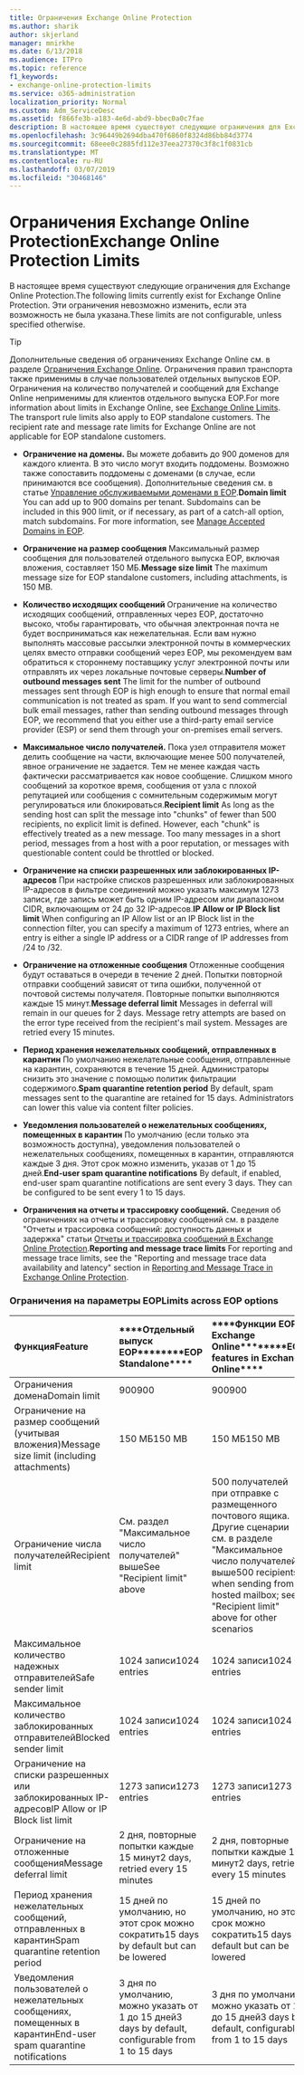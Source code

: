 ```yaml
---
title: Ограничения Exchange Online Protection
ms.author: sharik
author: skjerland
manager: mnirkhe
ms.date: 6/13/2018
ms.audience: ITPro
ms.topic: reference
f1_keywords:
- exchange-online-protection-limits
ms.service: o365-administration
localization_priority: Normal
ms.custom: Adm_ServiceDesc
ms.assetid: f866fe3b-a183-4e6d-abd9-bbec0a0c7fae
description: В настоящее время существуют следующие ограничения для Exchange Online Protection. Эти ограничения невозможно изменить, если эта возможность не была указана.
ms.openlocfilehash: 3c96449b2694dba470f6860f8324d86bb84d3774
ms.sourcegitcommit: 68eee0c2885fd112e37eea27370c3f8c1f0831cb
ms.translationtype: MT
ms.contentlocale: ru-RU
ms.lasthandoff: 03/07/2019
ms.locfileid: "30468146"
---
```

# <a name="exchange-online-protection-limits"></a><span data-ttu-id="a8175-104">Ограничения Exchange Online Protection</span><span class="sxs-lookup"><span data-stu-id="a8175-104">Exchange Online Protection Limits</span></span>

<span data-ttu-id="a8175-105">В настоящее время существуют следующие ограничения для Exchange Online Protection.</span><span class="sxs-lookup"><span data-stu-id="a8175-105">The following limits currently exist for Exchange Online Protection.</span></span> <span data-ttu-id="a8175-106">Эти ограничения невозможно изменить, если эта возможность не была указана.</span><span class="sxs-lookup"><span data-stu-id="a8175-106">These limits are not configurable, unless specified otherwise.</span></span> 
  
> [!TIP]
> <span data-ttu-id="a8175-p103">Дополнительные сведения об ограничениях Exchange Online см. в разделе [Ограничения Exchange Online](../exchange-online-service-description/exchange-online-limits.md). Ограничения правил транспорта также применимы в случае пользователей отдельных выпусков EOP. Ограничения на количество получателей и сообщений для Exchange Online неприменимы для клиентов отдельного выпуска EOP.</span><span class="sxs-lookup"><span data-stu-id="a8175-p103">For more information about limits in Exchange Online, see [Exchange Online Limits](../exchange-online-service-description/exchange-online-limits.md). The transport rule limits also apply to EOP standalone customers. The recipient rate and message rate limits for Exchange Online are not applicable for EOP standalone customers.</span></span> 
  
- <span data-ttu-id="a8175-p104">**Ограничение на домены.** Вы можете добавить до 900 доменов для каждого клиента. В это число могут входить поддомены. Возможно также сопоставить поддомены с доменами (в случае, если принимаются все сообщения). Дополнительные сведения см. в статье [Управление обслуживаемыми доменами в EOP](https://go.microsoft.com/fwlink/p/?LinkId=282239).</span><span class="sxs-lookup"><span data-stu-id="a8175-p104">**Domain limit** You can add up to 900 domains per tenant. Subdomains can be included in this 900 limit, or if necessary, as part of a catch-all option, match subdomains. For more information, see [Manage Accepted Domains in EOP](https://go.microsoft.com/fwlink/p/?LinkId=282239).</span></span>
    
- <span data-ttu-id="a8175-113">**Ограничение на размер сообщения** Максимальный размер сообщения для пользователей отдельного выпуска EOP, включая вложения, составляет 150 МБ.</span><span class="sxs-lookup"><span data-stu-id="a8175-113">**Message size limit** The maximum message size for EOP standalone customers, including attachments, is 150 MB.</span></span> 
    
- <span data-ttu-id="a8175-p105">**Количество исходящих сообщений** Ограничение на количество исходящих сообщений, отправленных через EOP, достаточно высоко, чтобы гарантировать, что обычная электронная почта не будет восприниматься как нежелательная. Если вам нужно выполнять массовые рассылки электронной почты в коммерческих целях вместо отправки сообщений через EOP, мы рекомендуем вам обратиться к стороннему поставщику услуг электронной почты или отправлять их через локальные почтовые серверы.</span><span class="sxs-lookup"><span data-stu-id="a8175-p105">**Number of outbound messages sent** The limit for the number of outbound messages sent through EOP is high enough to ensure that normal email communication is not treated as spam. If you want to send commercial bulk email messages, rather than sending outbound messages through EOP, we recommend that you either use a third-party email service provider (ESP) or send them through your on-premises email servers.</span></span> 
    
- <span data-ttu-id="a8175-p106">**Максимальное число получателей.** Пока узел отправителя может делить сообщение на части, включающие менее 500 получателей, явное ограничение не задается. Тем не менее каждая часть фактически рассматривается как новое сообщение. Слишком много сообщений за короткое время, сообщения от узла с плохой репутацией или сообщения с сомнительным содержимым могут регулироваться или блокироваться.</span><span class="sxs-lookup"><span data-stu-id="a8175-p106">**Recipient limit** As long as the sending host can split the message into "chunks" of fewer than 500 recipients, no explicit limit is defined. However, each "chunk" is effectively treated as a new message. Too many messages in a short period, messages from a host with a poor reputation, or messages with questionable content could be throttled or blocked.</span></span> 
    
- <span data-ttu-id="a8175-119">**Ограничение на списки разрешенных или заблокированных IP-адресов** При настройке списков разрешенных или заблокированных IP-адресов в фильтре соединений можно указать максимум 1273 записи, где запись может быть одним IP-адресом или диапазоном CIDR, включающим от 24 до 32 IP-адресов.</span><span class="sxs-lookup"><span data-stu-id="a8175-119">**IP Allow or IP Block list limit** When configuring an IP Allow list or an IP Block list in the connection filter, you can specify a maximum of 1273 entries, where an entry is either a single IP address or a CIDR range of IP addresses from /24 to /32.</span></span> 
    
- <span data-ttu-id="a8175-p107">**Ограничение на отложенные сообщения** Отложенные сообщения будут оставаться в очереди в течение 2 дней. Попытки повторной отправки сообщений зависят от типа ошибки, полученной от почтовой системы получателя. Повторные попытки выполняются каждые 15 минут.</span><span class="sxs-lookup"><span data-stu-id="a8175-p107">**Message deferral limit** Messages in deferral will remain in our queues for 2 days. Message retry attempts are based on the error type received from the recipient's mail system. Messages are retried every 15 minutes.</span></span> 
    
- <span data-ttu-id="a8175-p108">**Период хранения нежелательных сообщений, отправленных в карантин** По умолчанию нежелательные сообщения, отправленные на карантин, сохраняются в течение 15 дней. Администраторы снизить это значение с помощью политик фильтрации содержимого.</span><span class="sxs-lookup"><span data-stu-id="a8175-p108">**Spam quarantine retention period** By default, spam messages sent to the quarantine are retained for 15 days. Administrators can lower this value via content filter policies.</span></span> 
    
- <span data-ttu-id="a8175-p109">**Уведомления пользователей о нежелательных сообщениях, помещенных в карантин** По умолчанию (если только эта возможность доступна), уведомления пользователей о нежелательных сообщениях, помещенных в карантин, отправляются каждые 3 дня. Этот срок можно изменить, указав от 1 до 15 дней.</span><span class="sxs-lookup"><span data-stu-id="a8175-p109">**End-user spam quarantine notifications** By default, if enabled, end-user spam quarantine notifications are sent every 3 days. They can be configured to be sent every 1 to 15 days.</span></span> 
    
- <span data-ttu-id="a8175-127">**Ограничения на отчеты и трассировку сообщений.** Сведения об ограничениях на отчеты и трассировку сообщений см. в разделе "Отчеты и трассировка сообщений: доступность данных и задержка" статьи [Отчеты и трассировка сообщений в Exchange Online Protection](https://go.microsoft.com/fwlink/?LinkId=394248).</span><span class="sxs-lookup"><span data-stu-id="a8175-127">**Reporting and message trace limits** For reporting and message trace limits, see the "Reporting and message trace data availability and latency" section in [Reporting and Message Trace in Exchange Online Protection](https://go.microsoft.com/fwlink/?LinkId=394248).</span></span>
    
### <a name="limits-across-eop-options"></a><span data-ttu-id="a8175-128">Ограничения на параметры EOP</span><span class="sxs-lookup"><span data-stu-id="a8175-128">Limits across EOP options</span></span>

|<span data-ttu-id="a8175-129">**Функция**</span><span class="sxs-lookup"><span data-stu-id="a8175-129">**Feature**</span></span>|<span data-ttu-id="a8175-130">\*\*\*\*Отдельный выпуск EOP\*\*\*\*</span><span class="sxs-lookup"><span data-stu-id="a8175-130">\*\*\*\*EOP Standalone\*\*\*\*</span></span>|<span data-ttu-id="a8175-131">\*\*\*\*Функции EOP в Exchange Online\*\*\*\*</span><span class="sxs-lookup"><span data-stu-id="a8175-131">\*\*\*\*EOP features in Exchange Online\*\*\*\*</span></span>|<span data-ttu-id="a8175-132">\*\*\*\*Клиентская лицензия Exchange Enterprise CAL со службами\*\*\*\*</span><span class="sxs-lookup"><span data-stu-id="a8175-132">\*\*\*\*Exchange Enterprise CAL with Services\*\*\*\*</span></span>|
|:-----|:-----|:-----|:-----|
|<span data-ttu-id="a8175-133">Ограничения домена</span><span class="sxs-lookup"><span data-stu-id="a8175-133">Domain limit</span></span>  <br/> |<span data-ttu-id="a8175-134">900</span><span class="sxs-lookup"><span data-stu-id="a8175-134">900</span></span>  <br/> |<span data-ttu-id="a8175-135">900</span><span class="sxs-lookup"><span data-stu-id="a8175-135">900</span></span>  <br/> |<span data-ttu-id="a8175-136">900</span><span class="sxs-lookup"><span data-stu-id="a8175-136">900</span></span>  <br/> |
|<span data-ttu-id="a8175-137">Ограничение на размер сообщений (учитывая вложения)</span><span class="sxs-lookup"><span data-stu-id="a8175-137">Message size limit (including attachments)</span></span>  <br/> |<span data-ttu-id="a8175-138">150 МБ</span><span class="sxs-lookup"><span data-stu-id="a8175-138">150 MB</span></span>  <br/> |<span data-ttu-id="a8175-139">150 МБ</span><span class="sxs-lookup"><span data-stu-id="a8175-139">150 MB</span></span>  <br/> |<span data-ttu-id="a8175-140">150 МБ</span><span class="sxs-lookup"><span data-stu-id="a8175-140">150 MB</span></span>  <br/> |
|<span data-ttu-id="a8175-141">Ограничение числа получателей</span><span class="sxs-lookup"><span data-stu-id="a8175-141">Recipient limit</span></span>  <br/> |<span data-ttu-id="a8175-142">См. раздел "Максимальное число получателей" выше</span><span class="sxs-lookup"><span data-stu-id="a8175-142">See "Recipient limit" above</span></span>  <br/> |<span data-ttu-id="a8175-143">500 получателей при отправке с размещенного почтового ящика. Другие сценарии см. в разделе "Максимальное число получателей" выше</span><span class="sxs-lookup"><span data-stu-id="a8175-143">500 recipients when sending from a hosted mailbox; see "Recipient limit" above for other scenarios</span></span>  <br/> |<span data-ttu-id="a8175-144">См. раздел "Максимальное число получателей" выше</span><span class="sxs-lookup"><span data-stu-id="a8175-144">See "Recipient limit" above</span></span>  <br/> |
|<span data-ttu-id="a8175-145">Максимальное количество надежных отправителей</span><span class="sxs-lookup"><span data-stu-id="a8175-145">Safe sender limit</span></span>  <br/> |<span data-ttu-id="a8175-146">1024 записи</span><span class="sxs-lookup"><span data-stu-id="a8175-146">1024 entries</span></span>  <br/> |<span data-ttu-id="a8175-147">1024 записи</span><span class="sxs-lookup"><span data-stu-id="a8175-147">1024 entries</span></span>  <br/> ||
|<span data-ttu-id="a8175-148">Максимальное количество заблокированных отправителей</span><span class="sxs-lookup"><span data-stu-id="a8175-148">Blocked sender limit</span></span>  <br/> |<span data-ttu-id="a8175-149">1024 записи</span><span class="sxs-lookup"><span data-stu-id="a8175-149">1024 entries</span></span>  <br/> |<span data-ttu-id="a8175-150">1024 записи</span><span class="sxs-lookup"><span data-stu-id="a8175-150">1024 entries</span></span>  <br/> ||
|<span data-ttu-id="a8175-151">Ограничение на списки разрешенных или заблокированных IP-адресов</span><span class="sxs-lookup"><span data-stu-id="a8175-151">IP Allow or IP Block list limit</span></span>  <br/> |<span data-ttu-id="a8175-152">1273 записи</span><span class="sxs-lookup"><span data-stu-id="a8175-152">1273 entries</span></span>  <br/> |<span data-ttu-id="a8175-153">1273 записи</span><span class="sxs-lookup"><span data-stu-id="a8175-153">1273 entries</span></span>  <br/> |<span data-ttu-id="a8175-154">1273 записи</span><span class="sxs-lookup"><span data-stu-id="a8175-154">1273 entries</span></span>  <br/> |
|<span data-ttu-id="a8175-155">Ограничение на отложенные сообщения</span><span class="sxs-lookup"><span data-stu-id="a8175-155">Message deferral limit</span></span>  <br/> |<span data-ttu-id="a8175-156">2 дня, повторные попытки каждые 15 минут</span><span class="sxs-lookup"><span data-stu-id="a8175-156">2 days, retried every 15 minutes</span></span>  <br/> |<span data-ttu-id="a8175-157">2 дня, повторные попытки каждые 15 минут</span><span class="sxs-lookup"><span data-stu-id="a8175-157">2 days, retried every 15 minutes</span></span>  <br/> |<span data-ttu-id="a8175-158">2 дня, повторные попытки каждые 15 минут</span><span class="sxs-lookup"><span data-stu-id="a8175-158">2 days, retried every 15 minutes</span></span>  <br/> |
|<span data-ttu-id="a8175-159">Период хранения нежелательных сообщений, отправленных в карантин</span><span class="sxs-lookup"><span data-stu-id="a8175-159">Spam quarantine retention period</span></span>  <br/> |<span data-ttu-id="a8175-160">15 дней по умолчанию, но этот срок можно сократить</span><span class="sxs-lookup"><span data-stu-id="a8175-160">15 days by default but can be lowered</span></span>  <br/> |<span data-ttu-id="a8175-161">15 дней по умолчанию, но этот срок можно сократить</span><span class="sxs-lookup"><span data-stu-id="a8175-161">15 days by default but can be lowered</span></span>  <br/> |<span data-ttu-id="a8175-162">15 дней по умолчанию, но этот срок можно сократить</span><span class="sxs-lookup"><span data-stu-id="a8175-162">15 days by default but can be lowered</span></span>  <br/> |
|<span data-ttu-id="a8175-163">Уведомления пользователей о нежелательных сообщениях, помещенных в карантин</span><span class="sxs-lookup"><span data-stu-id="a8175-163">End-user spam quarantine notifications</span></span>  <br/> |<span data-ttu-id="a8175-164">3 дня по умолчанию, можно указать от 1 до 15 дней</span><span class="sxs-lookup"><span data-stu-id="a8175-164">3 days by default, configurable from 1 to 15 days</span></span>  <br/> |<span data-ttu-id="a8175-165">3 дня по умолчанию, можно указать от 1 до 15 дней</span><span class="sxs-lookup"><span data-stu-id="a8175-165">3 days by default, configurable from 1 to 15 days</span></span>  <br/> |<span data-ttu-id="a8175-166">3 дня по умолчанию, можно указать от 1 до 15 дней</span><span class="sxs-lookup"><span data-stu-id="a8175-166">3 days by default, configurable from 1 to 15 days</span></span>  <br/> |
   

